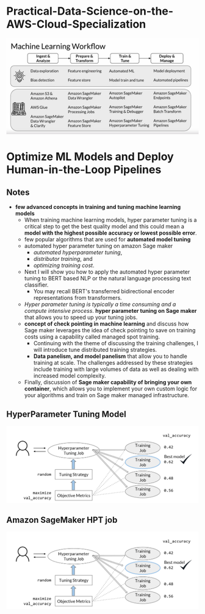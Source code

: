 # Practical-Data-Science-on-the-AWS-Cloud-Specialization

![pathway of this Course](https://github.com/Ashleshk/Practical-Data-Science-on-the-AWS-Cloud-Specialization/blob/main/Capture.PNG)


#  **Optimize ML Models and Deploy Human-in-the-Loop Pipelines**

## Notes
* **few advanced concepts in training and tuning machine learning models**
    * When training machine learning models, hyper parameter tuning is a critical step to get the best quality model and this could mean a **model with the highest possible accuracy or lowest possible error**. 
    * few popular algorithms that are used for **automated model tuning** 
    * automated hyper parameter tuning on amazon Sage maker 
        * *automated hyperparameter tuning*, 
        * *distributor training*, and 
        * *optimizing training cost*. 
    * Next I will show you how to apply the automated hyper parameter tuning to BERT based NLP or the natural language processing text classifier. 
        * You may recall BERT's transferred bidirectional encoder representations from transformers. 
    * *Hyper parameter tuning is typically a time consuming and a compute intensive process*.  **hyper parameter tuning on Sage maker** that allows you to speed up your tuning jobs. 
    * **concept of check pointing in machine learning** and discuss how Sage maker leverages the idea of check pointing to save on training costs using a capability called managed spot training.
        * Continuing with the theme of discussing the training challenges, I will introduce tune distributed training strategies. 
        * **Data panelism, and model panelism** that allow you to handle training at scale. The challenges addressed by these strategies include training with large volumes of data as well as dealing with increased model complexity. 
    * Finally, discussion of **Sage maker capability of bringing your own container**, which allows you to implement your own custom logic for your algorithms and train on Sage maker managed infrastructure.

## HyperParameter Tuning Model

   ![HyperParameter Tuning Model](https://github.com/Ashleshk/Practical-Data-Science-on-the-AWS-Cloud-Specialization/blob/main/Optimize%20ML%20Models%20and%20Deploy%20Human-in-the-Loop%20Pipelines/images/hpt.png) 

## Amazon SageMaker HPT job

   ![Amazon SageMaker HPT job](https://github.com/Ashleshk/Practical-Data-Science-on-the-AWS-Cloud-Specialization/blob/main/Optimize%20ML%20Models%20and%20Deploy%20Human-in-the-Loop%20Pipelines/images/hpt.png) 



























